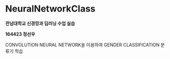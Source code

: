 # NeuralNetworkClass

**전남대학교 신경망과 딥러닝 수업 실습**

**164423 정선우**



CONVOLUTION NEURAL NETWORK을 이용하여 GENDER CLASSIFICATION 분류기 학습

